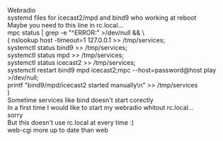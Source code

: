 Webradio  
systemd files for icecast2/mpd and bind9 who working at reboot  
Maybe you need to this line in rc.local...  
mpc status | grep -e "^ERROR:" >/dev/null && \  
	(  	nslookup host -timeout=1 127.0.0.1 >> /tmp/services;  
		systemctl status bind9 >> /tmp/services;  
		systemctl status mpd >> /tmp/services;  
		systemctl status icecast2 >> /tmp/services;  
		systemctl restart bind9 mpd icecast2;mpc --host=password@host play >/dev/null;  
		printf "bind9/mpd/icecast2 started manually\n" >> /tmp/services  
	)  
Sometime services like bind doesn't start corectly  
In a first time I would like to start my webradio whitout rc.local...  
sorry  
But this doesn't use rc.local at every time :)  
web-cgi more up to date than web
